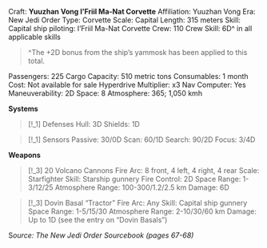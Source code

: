 Craft: **Yuuzhan Vong I’Friil Ma-Nat Corvette**
Affiliation: Yuuzhan Vong
Era: New Jedi Order
Type: Corvette
Scale: Capital
Length: 315 meters
Skill: Capital ship piloting: I’Friil Ma-Nat Corvette
Crew: 110
Crew Skill: 6D^ in all applicable skills
> ^The +2D bonus from the ship’s yammosk has been applied to this total.

Passengers: 225
Cargo Capacity: 510 metric tons
Consumables: 1 month
Cost: Not available for sale
Hyperdrive Multiplier: x3
Nav Computer: Yes
Maneuverability: 2D
Space: 8
Atmosphere: 365; 1,050 kmh

**Systems**
> [!_1] Defenses
> Hull: 3D
> Shields: 1D

> [!_1] Sensors
> Passive: 30/0D
> Scan: 60/1D
> Search: 90/2D
> Focus: 3/4D

**Weapons**
> [!_3] 20 Volcano Cannons
> Fire Arc: 8 front, 4 left, 4 right, 4 rear
> Scale: Starfighter
> Skill: Starship gunnery
> Fire Control: 2D
> Space Range: 1-3/12/25
> Atmosphere Range: 100-300/1.2/2.5 km
> Damage: 6D

> [!_3] Dovin Basal “Tractor”
> Fire Arc: Any
> Skill: Capital ship gunnery
> Space Range: 1-5/15/30
> Atmosphere Range: 2-10/30/60 km
> Damage: Up to 1D (see the entry on “Dovin Basals”)


S*ource: The New Jedi Order Sourcebook (pages 67-68)*